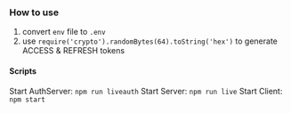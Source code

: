 ### How to use

1. convert `env` file to `.env`
1. use `require('crypto').randomBytes(64).toString('hex')` to generate ACCESS & REFRESH tokens

#### Scripts

Start AuthServer: `npm run liveauth`
Start Server: `npm run live`
Start Client: `npm start`
